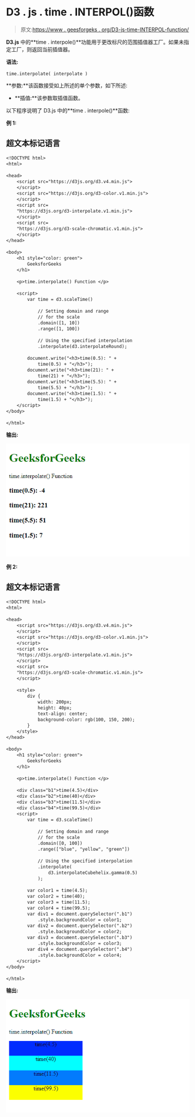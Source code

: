 # D3 . js . time . INTERPOL()函数

> 原文:[https://www . geesforgeks . org/D3-js-time-INTERPOL-function/](https://www.geeksforgeeks.org/d3-js-time-interpolate-function/)

**D3.js** 中的**time . interpole()**功能用于更改标尺的范围插值器工厂。如果未指定工厂，则返回当前插值器。

**语法:**

```
time.interpolate( interpolate )
```

**参数:**该函数接受如上所述的单个参数，如下所述:

*   **插值:**该参数取插值函数。

以下程序说明了 D3.js 中的**time . interpole()**函数:

**例 1:**

## 超文本标记语言

```
<!DOCTYPE html>
<html>

<head>
    <script src="https://d3js.org/d3.v4.min.js">
    </script>
    <script src="https://d3js.org/d3-color.v1.min.js">
    </script>
    <script src=
    "https://d3js.org/d3-interpolate.v1.min.js">
    </script>
    <script src=
    "https://d3js.org/d3-scale-chromatic.v1.min.js">
    </script>
</head>

<body>
    <h1 style="color: green">
        GeeksforGeeks
    </h1>

    <p>time.interpolate() Function </p>

    <script>
        var time = d3.scaleTime()

            // Setting domain and range
            // for the scale
            .domain([1, 10])
            .range([1, 100])

            // Using the specified interpolation
            .interpolate(d3.interpolateRound);

        document.write("<h3>time(0.5): " +
            time(0.5) + "</h3>");
        document.write("<h3>time(21): " +
            time(21) + "</h3>");
        document.write("<h3>time(5.5): " +
            time(5.5) + "</h3>");
        document.write("<h3>time(1.5): " +
            time(1.5) + "</h3>");
    </script>
</body>

</html>
```

**输出:**

![](img/2bfe5acf3ba847f2bd498efcc7cd8eb7.png)

**例 2:**

## 超文本标记语言

```
<!DOCTYPE html>
<html>

<head>
    <script src="https://d3js.org/d3.v4.min.js">
    </script>
    <script src="https://d3js.org/d3-color.v1.min.js">
    </script>
    <script src=
    "https://d3js.org/d3-interpolate.v1.min.js">
    </script>
    <script src=
    "https://d3js.org/d3-scale-chromatic.v1.min.js">
    </script>

    <style>
        div {
            width: 200px;
            height: 40px;
            text-align: center;
            background-color: rgb(100, 150, 200);
        }
    </style>
</head>

<body>
    <h1 style="color: green">
        GeeksforGeeks
    </h1>

    <p>time.interpolate() Function </p>

    <div class="b1">time(4.5)</div>
    <div class="b2">time(40)</div>
    <div class="b3">time(11.5)</div>
    <div class="b4">time(99.5)</div>
    <script>
        var time = d3.scaleTime()

            // Setting domain and range
            // for the scale
            .domain([0, 100])
            .range(["blue", "yellow", "green"])

            // Using the specified interpolation
            .interpolate(
                d3.interpolateCubehelix.gamma(0.5)
            );

        var color1 = time(4.5);
        var color2 = time(40);
        var color3 = time(11.5);
        var color4 = time(99.5);
        var div1 = document.querySelector(".b1")
            .style.backgroundColor = color1;
        var div2 = document.querySelector(".b2")
            .style.backgroundColor = color2;
        var div3 = document.querySelector(".b3")
            .style.backgroundColor = color3;
        var div4 = document.querySelector(".b4")
            .style.backgroundColor = color4;
    </script>
</body>

</html>
```

**输出:**

![](img/dd49d6aee439518ebc88075901a08ad6.png)